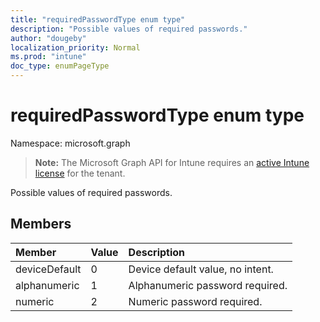```yaml
---
title: "requiredPasswordType enum type"
description: "Possible values of required passwords."
author: "dougeby"
localization_priority: Normal
ms.prod: "intune"
doc_type: enumPageType
---
```


# requiredPasswordType enum type

Namespace: microsoft.graph

> **Note:** The Microsoft Graph API for Intune requires an [active Intune license](https://go.microsoft.com/fwlink/?linkid=839381) for the tenant.

Possible values of required passwords.

## Members
|Member|Value|Description|
|:---|:---|:---|
|deviceDefault|0|Device default value, no intent.|
|alphanumeric|1|Alphanumeric password required.|
|numeric|2|Numeric password required.|



